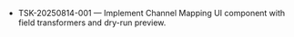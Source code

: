 - TSK-20250814-001 — Implement Channel Mapping UI component with field transformers and dry-run preview.